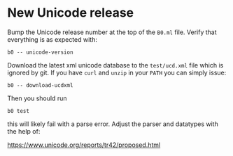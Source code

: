# New Unicode release 

Bump the Unicode release number at the top of the `B0.ml` 
file. Verify that everything is as expected with:

    b0 -- unicode-version

Download the latest xml unicode database to the `test/ucd.xml` file
which is ignored by git. If you have `curl` and `unzip` in your `PATH`
you can simply issue:

    b0 -- download-ucdxml 

Then you should run

    b0 test
   
this will likely fail with a parse error. Adjust the parser and 
datatypes with the help of: 

  <https://www.unicode.org/reports/tr42/proposed.html>
  
  
